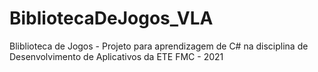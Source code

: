 # BibliotecaDeJogos_VLA
Bliblioteca de Jogos - Projeto para aprendizagem de C# na disciplina de Desenvolvimento de Aplicativos da ETE FMC - 2021
